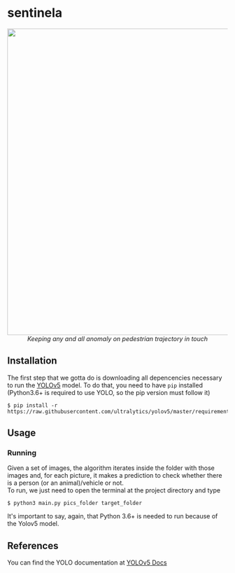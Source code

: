 # sentinela
<p align="center">
  <img width="700" src="https://user-images.githubusercontent.com/28984561/170900450-60b710ed-8b5c-43fe-a4dd-0e8dfecc8596.png">
  <br><i>Keeping any and all anomaly on pedestrian trajectory in touch</i>
</p>

## Installation
The first step that we gotta do is downloading all depencencies necessary to run the 
[YOLOv5](https://github.com/ultralytics/yolov5) model. To do that, you need to have 
`pip` installed (Python3.6+ is required to use YOLO, so the pip version must follow it)

```shell
$ pip install -r https://raw.githubusercontent.com/ultralytics/yolov5/master/requirements.txt
```
## Usage

### Running
Given a set of images, the algorithm iterates inside the folder with those images and, for each picture, 
it makes a prediction to check whether there is a person (or an animal)/vehicle or not.<br>
To run, we just need to open the terminal at the project directory and type

```shell
$ python3 main.py pics_folder target_folder
```

It's important to say, again, that Python 3.6+ is needed to run because of the Yolov5 model.

## References
You can find the YOLO documentation at [YOLOv5 Docs](https://docs.ultralytics.com)
